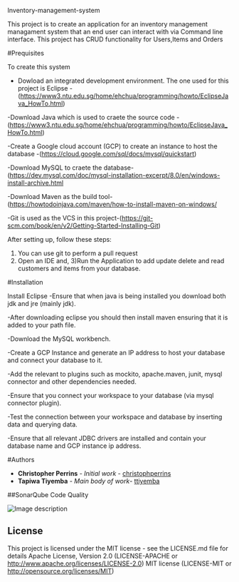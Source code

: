 Inventory-management-system

This project is to create an application for an inventory management managament system that an end user can interact with via Command line interface. This project has CRUD functionality for Users,Items and Orders

#Prequisites

To create this system
- Dowload an integrated development environment. The one used for this project is Eclipse - (https://www3.ntu.edu.sg/home/ehchua/programming/howto/EclipseJava_HowTo.html)

-Download Java which is used to craete the source code - (https://www3.ntu.edu.sg/home/ehchua/programming/howto/EclipseJava_HowTo.html)

-Create a Google cloud account (GCP) to create an instance to host the database -(https://cloud.google.com/sql/docs/mysql/quickstart)

-Download MySQL to craete the database-(https://dev.mysql.com/doc/mysql-installation-excerpt/8.0/en/windows-install-archive.html

-Download Maven as the build tool-(https://howtodoinjava.com/maven/how-to-install-maven-on-windows/

-Git is used as the VCS in this project-(https://git-scm.com/book/en/v2/Getting-Started-Installing-Git)

After setting up, follow these steps:

1)	You can use git to perform a pull request
2)	Open an IDE and,
3)Run the Application to add update delete and read customers and items from your database.


#Installation

Install Eclipse -Ensure that when java is being installed you download both jdk and jre (mainly jdk).

-After downloading eclipse you should then install maven ensuring that it is added to your path file.

-Download the MySQL workbench.

-Create a GCP Instance and generate an IP address to host your database and connect your database to it.

-Add the relevant to plugins such as mockito, apache.maven, junit, mysql connector and other dependencies needed. 

-Ensure that you connect your workspace to your database (via mysql connector plugin).

-Test the connection between your workspace and database by inserting data and querying data.

-Ensure that all relevant JDBC drivers are installed and contain your database name and GCP instance ip address.

#Authors
* **Christopher Perrins** - *Initial work* - [christophperrins](https://github.com/christophperrins)
* **Tapiwa Tiyemba** - *Main body of work*- [ttiyemba](https://github.com/ttiyemba)

##SonarQube Code Quality

![Image description](http://35.189.123.196/sonarqube/dashboard?id=com.qa.ims%3Atapiwa-ims)

## License

This project is licensed under the MIT license - see the LICENSE.md file for details
Apache License, Version 2.0 (LICENSE-APACHE or http://www.apache.org/licenses/LICENSE-2.0)
MIT license (LICENSE-MIT or http://opensource.org/licenses/MIT)
